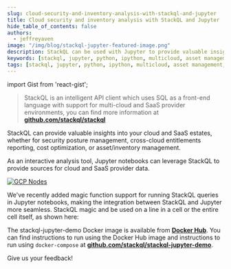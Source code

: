 ```yaml
---
slug: cloud-security-and-inventory-analysis-with-stackql-and-jupyter
title: Cloud security and inventory analysis with StackQL and Jupyter
hide_table_of_contents: false
authors:	
  - jeffreyaven
image: "/img/blog/stackql-jupyter-featured-image.png"
description: StackQL can be used with Jupyter to provide valuable insights into your cloud and SaaS estates, whether for security posture management, cross-cloud entitlements reporting, cost optimization, or asset/inventory management.
keywords: [stackql, jupyter, python, ipython, multicloud, asset management, cloud security, analysis, analytics]
tags: [stackql, jupyter, python, ipython, multicloud, asset management, cloud security, analysis, analytics]
---
```


import Gist from 'react-gist';

> StackQL is an intelligent API client which uses SQL as a front-end language with support for multi-cloud and SaaS provider environments, you can find more information at [__github.com/stackql/stackql__](https://github.com/stackql/stackql) 

StackQL can provide valuable insights into your cloud and SaaS estates, whether for security posture management, cross-cloud entitlements reporting, cost optimization, or asset/inventory management.  

As an interactive analysis tool, Jupyter notebooks can leverage StackQL to provide sources for cloud and SaaS provider data.  

[![GCP Nodes](/img/blog/stackql-jupyter.png)](/img/blog/stackql-jupyter.png)

We've recently added magic function support for running StackQL queries in Jupyter notebooks, making the integration between StackQL and Jupyter more seamless. StackQL magic and be used on a line in a cell or the entire cell itself, as shown here:  

<Gist id="1ea3d93bd20ce547b1b01e2489ecd000" 
/>

The stackql-jupyter-demo Docker image is available from [__Docker Hub__](https://hub.docker.com/r/stackql/stackql-jupyter-demo). You can find instructions to run using the Docker Hub image and instructions to run using `docker-compose` at [__github.com/stackql/stackql-jupyter-demo__](https://github.com/stackql/stackql-jupyter-demo).  

Give us your feedback!  